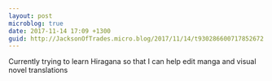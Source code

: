 ```yaml
---
layout: post
microblog: true
date: 2017-11-14 17:09 +1300
guid: http://JacksonOfTrades.micro.blog/2017/11/14/t930286600717852672.html
---
```

Currently trying to learn Hiragana so that I can help edit manga and visual novel translations
